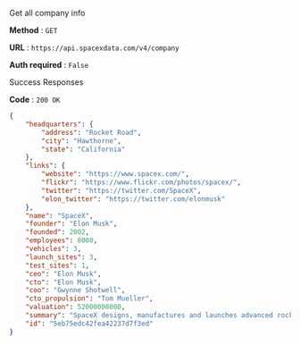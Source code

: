  Get all company info

**Method** : `GET`

**URL** : `https://api.spacexdata.com/v4/company`

**Auth required** : `False`

 Success Responses

**Code** : `200 OK`

```json
{
    "headquarters": {
        "address": "Rocket Road",
        "city": "Hawthorne",
        "state": "California"
    },
    "links": {
        "website": "https://www.spacex.com/",
        "flickr": "https://www.flickr.com/photos/spacex/",
        "twitter": "https://twitter.com/SpaceX",
        "elon_twitter": "https://twitter.com/elonmusk"
    },
    "name": "SpaceX",
    "founder": "Elon Musk",
    "founded": 2002,
    "employees": 8000,
    "vehicles": 3,
    "launch_sites": 3,
    "test_sites": 1,
    "ceo": "Elon Musk",
    "cto": "Elon Musk",
    "coo": "Gwynne Shotwell",
    "cto_propulsion": "Tom Mueller",
    "valuation": 52000000000,
    "summary": "SpaceX designs, manufactures and launches advanced rockets and spacecraft. The company was founded in 2002 to revolutionize space technology, with the ultimate goal of enabling people to live on other planets.",
    "id": "5eb75edc42fea42237d7f3ed"
}
```
